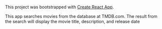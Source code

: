 This project was bootstrapped with [Create React App](https://github.com/facebook/create-react-app).

This app searches movies from the database at TMDB.com. 
The result from the search will display the movie title, description, and release date 

